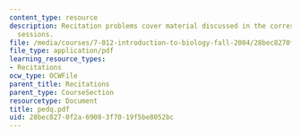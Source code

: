 ```yaml
---
content_type: resource
description: Recitation problems cover material discussed in the corresponding lecture
  sessions.
file: /media/courses/7-012-introduction-to-biology-fall-2004/28bec8270f2a69083f7019f5be8052bc_pedq.pdf
file_type: application/pdf
learning_resource_types:
- Recitations
ocw_type: OCWFile
parent_title: Recitations
parent_type: CourseSection
resourcetype: Document
title: pedq.pdf
uid: 28bec827-0f2a-6908-3f70-19f5be8052bc
---
```

